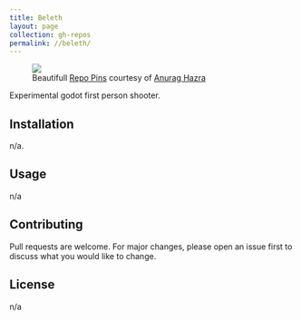 ```yaml
---
title: Beleth
layout: page
collection: gh-repos
permalink: //beleth/
---
```


<figure>
  <a href="https://github.com/emaleth/beleth">
    <img src="https://github-readme-stats.vercel.app/api/pin/?username=Emaleth&repo=Beleth&show_owner=true&include_all_commits=true&title_color=e5b083&text_color=fbf7f3&icon_color=e5b083&bg_color=20283d" />
  </a>
  <figcaption>Beautifull <a href="https://github.com/anuraghazra/github-readme-stats">Repo Pins</a> courtesy of <a href="https://twitter.com/anuraghazru">Anurag Hazra</a></figcaption>
</figure>

Experimental godot first person shooter.
<!--more-->
## Installation

n/a.


## Usage

n/a

## Contributing
Pull requests are welcome. For major changes, please open an issue first to discuss what you would like to change.


## License
n/a

